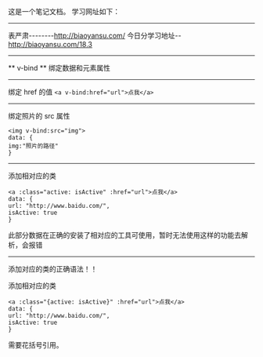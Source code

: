 这是一个笔记文档。
学习网址如下：

---
表严肃--------http://biaoyansu.com/
今日分学习地址--http://biaoyansu.com/18.3

---

** v-bind **
绑定数据和元素属性

---

绑定 href 的值
`<a v-bind:href="url">点我</a>`

---

绑定照片的 src 属性
```
<img v-bind:src="img">
data: {
img:"照片的路径"
}
```
---

添加相对应的类
```
<a :class="active: isActive" :href="url">点我</a>
data: {
url: "http://www.baidu.com/",
isActive: true
}
```
此部分数据在正确的安装了相对应的工具可使用，暂时无法使用这样的功能去解析，会报错

---

添加对应的类的正确语法！！

添加相对应的类
```
<a :class="{active: isActive}" :href="url">点我</a>
data: {
url: "http://www.baidu.com/",
isActive: true
}
```
需要花括号引用。
